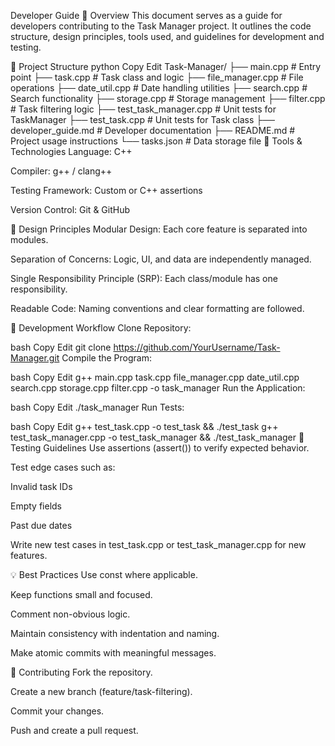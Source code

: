 Developer Guide
📘 Overview
This document serves as a guide for developers contributing to the Task Manager project. It outlines the code structure, design principles, tools used, and guidelines for development and testing.

🧱 Project Structure
python
Copy
Edit
Task-Manager/
├── main.cpp                  # Entry point
├── task.cpp                  # Task class and logic
├── file_manager.cpp          # File operations
├── date_util.cpp             # Date handling utilities
├── search.cpp                # Search functionality
├── storage.cpp               # Storage management
├── filter.cpp                # Task filtering logic
├── test_task_manager.cpp     # Unit tests for TaskManager
├── test_task.cpp             # Unit tests for Task class
├── developer_guide.md        # Developer documentation
├── README.md                 # Project usage instructions
└── tasks.json                # Data storage file
🔧 Tools & Technologies
Language: C++

Compiler: g++ / clang++

Testing Framework: Custom or C++ assertions

Version Control: Git & GitHub

📐 Design Principles
Modular Design: Each core feature is separated into modules.

Separation of Concerns: Logic, UI, and data are independently managed.

Single Responsibility Principle (SRP): Each class/module has one responsibility.

Readable Code: Naming conventions and clear formatting are followed.

🔄 Development Workflow
Clone Repository:

bash
Copy
Edit
git clone https://github.com/YourUsername/Task-Manager.git
Compile the Program:

bash
Copy
Edit
g++ main.cpp task.cpp file_manager.cpp date_util.cpp search.cpp storage.cpp filter.cpp -o task_manager
Run the Application:

bash
Copy
Edit
./task_manager
Run Tests:

bash
Copy
Edit
g++ test_task.cpp -o test_task && ./test_task
g++ test_task_manager.cpp -o test_task_manager && ./test_task_manager
🧪 Testing Guidelines
Use assertions (assert()) to verify expected behavior.

Test edge cases such as:

Invalid task IDs

Empty fields

Past due dates

Write new test cases in test_task.cpp or test_task_manager.cpp for new features.

💡 Best Practices
Use const where applicable.

Keep functions small and focused.

Comment non-obvious logic.

Maintain consistency with indentation and naming.

Make atomic commits with meaningful messages.

🤝 Contributing
Fork the repository.

Create a new branch (feature/task-filtering).

Commit your changes.

Push and create a pull request.
